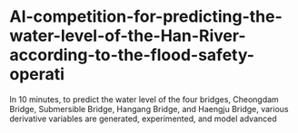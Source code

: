 # AI-competition-for-predicting-the-water-level-of-the-Han-River-according-to-the-flood-safety-operati
In 10 minutes, to predict the water level of the four bridges, Cheongdam Bridge, Submersible Bridge, Hangang Bridge, and Haengju Bridge, various derivative variables are generated, experimented, and model advanced
